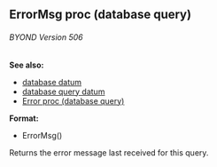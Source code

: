## ErrorMsg proc (database query) 
###### BYOND Version 506
**See also:**
*   [database datum](/database)
*   [database query datum](/database/query)
*   [Error proc (database query)](/database/query/proc/Error)
<!-- -->
**Format:**
*   ErrorMsg()


Returns the error message last received for this query.